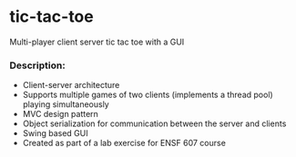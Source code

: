 # tic-tac-toe
Multi-player client server tic tac toe with a GUI

### Description:

* Client-server architecture
* Supports multiple games of two clients (implements a thread pool) playing simultaneously
* MVC design pattern
* Object serialization for communication between the server and clients
* Swing based GUI
* Created as part of a lab exercise for ENSF 607 course

